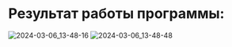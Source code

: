 # Результат работы программы:
![2024-03-06_13-48-16](https://github.com/vantedi/fpc_practice_2/assets/82594287/00927aea-207c-4e5f-8b11-e0c0701aa8ae)
![2024-03-06_13-48-48](https://github.com/vantedi/fpc_practice_2/assets/82594287/14ba225c-8911-4bb8-a7b9-c043f05a696c)
